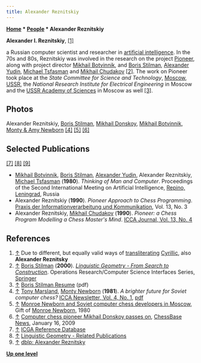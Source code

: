 ```yaml
---
title: Alexander Reznitskiy
---
```

**[Home](Home "Home") * [People](People "People") * Alexander Reznitskiy**

**Alexander I. Reznitskiy**, <a id="cite-note-1" href="#cite-ref-1">[1]</a>

a Russian computer scientist and researcher in [artificial intelligence](Artificial_Intelligence "Artificial Intelligence").
In the 70s and 80s, Reznitskiy was involved in the research on the project [Pioneer](Pioneer "Pioneer"), along with project director [Mikhail Botvinnik](Mikhail_Botvinnik "Mikhail Botvinnik"), and [Boris Stilman](Boris_Stilman "Boris Stilman"), [Alexander Yudin](Alexander_Yudin "Alexander Yudin"), [Michael Tsfasman](Michael_Tsfasman "Michael Tsfasman") and [Mikhail Chudakov](Mikhail_Chudakov "Mikhail Chudakov") <a id="cite-note-2" href="#cite-ref-2">[2]</a>.
The work on Pioneer took place at the *State Committee for Science and Technology*, [Moscow](https://en.wikipedia.org/wiki/Moscow), [USSR](https://en.wikipedia.org/wiki/Soviet_Union), the *National Research Institute for Electrical Engineering* in Moscow and the [USSR Academy of Sciences](https://en.wikipedia.org/wiki/Russian_Academy_of_Sciences) in Moscow as well <a id="cite-note-3" href="#cite-ref-3">[3]</a>.

## Photos

[](File:ReznitkiyStilmanDonskoyBotvinnikNewborn.jpg)
Alexander Reznitskiy, [Boris Stilman](Boris_Stilman "Boris Stilman"), [Mikhail Donskoy](Mikhail_Donskoy "Mikhail Donskoy"), [Mikhail Botvinnik](Mikhail_Botvinnik "Mikhail Botvinnik"), [Monty & Amy Newborn](Monroe_Newborn "Monroe Newborn") <a id="cite-note-4" href="#cite-ref-4">[4]</a> <a id="cite-note-5" href="#cite-ref-5">[5]</a> <a id="cite-note-6" href="#cite-ref-6">[6]</a>

## Selected Publications

<a id="cite-note-7" href="#cite-ref-7">[7]</a>
<a id="cite-note-8" href="#cite-ref-8">[8]</a>
<a id="cite-note-9" href="#cite-ref-9">[9]</a>

- [Mikhail Botvinnik](Mikhail_Botvinnik "Mikhail Botvinnik"), [Boris Stilman](Boris_Stilman "Boris Stilman"), [Alexander Yudin](Alexander_Yudin "Alexander Yudin"), Alexander Reznitskiy, [Michael Tsfasman](Michael_Tsfasman "Michael Tsfasman") (**1980**). *Thinking of Man and Computer*. Proceedings of the Second International Meeting on Artificial Intelligence, [Repino, Leningrad](https://en.wikipedia.org/wiki/Repino,_Saint_Petersburg), Russia
- Alexander Reznitskiy (**1990**). *Pioneer Approach to Chess Programming*. [Praxis der Informationverarbeitung und Kommunikation](https://dblp1.uni-trier.de/db/journals/pik/pik13.html), Vol. 13, No. 3
- Alexander Reznitskiy, [Mikhail Chudakov](Mikhail_Chudakov "Mikhail Chudakov") (**1990**). *Pioneer: a Chess Program Modelling a Chess Master's Mind*. [ICCA Journal, Vol. 13, No. 4](ICGA_Journal#13_4 "ICGA Journal")

## References

1. <a id="cite-ref-1" href="#cite-note-1">↑</a> Due to different, but equally valid ways of [transliterating](https://en.wikipedia.org/wiki/Transliteration) [Cyrillic](https://en.wikipedia.org/wiki/Cyrillic_alphabet), also **Alexander Reznitsky**
1. <a id="cite-ref-2" href="#cite-note-2">↑</a> [Boris Stilman](Boris_Stilman "Boris Stilman") (**2000**). *[Linguistic Geometry - From Search to Construction](http://atimopheyev.narod.ru/LG01pdf_in_HTML/LG01_eng.HTML)*. Operations Research/Computer Science Interfaces Series, [Springer](https://en.wikipedia.org/wiki/Springer_Science%2BBusiness_Media)
1. <a id="cite-ref-3" href="#cite-note-3">↑</a> [Boris Stilman Resume](https://stilman-strategies.com/bstilman/boris_papers/RESUME.pdf) (pdf)
1. <a id="cite-ref-4" href="#cite-note-4">↑</a> [Tony Marsland](Tony_Marsland "Tony Marsland"), [Monty Newborn](Monroe_Newborn "Monroe Newborn") (**1981**). *A brighter future for Soviet computer chess?* [ICCA Newsletter, Vol. 4, No. 1](ICGA_Journal#4_1 "ICGA Journal"), [pdf](http://webdocs.cs.ualberta.ca/~tony/OldPapers/Marsland-Newborn-1981.pdf)
1. <a id="cite-ref-5" href="#cite-note-5">↑</a> [Monroe Newborn and Soviet computer chess developers in Moscow](http://www.computerhistory.org/chess/full_record.php?iid=stl-430b9bbd70434), Gift of [Monroe Newborn](Monroe_Newborn "Monroe Newborn"), 1980
1. <a id="cite-ref-6" href="#cite-note-6">↑</a> [Computer chess pioneer Mikhail Donskoy passes on](https://en.chessbase.com/post/computer-che-pioneer-mikhail-donskoy-paes-on), [ChessBase News](ChessBase "ChessBase"), January 16, 2009
1. <a id="cite-ref-7" href="#cite-note-7">↑</a> [ICGA Reference Database](ICGA_Journal#RefDB "ICGA Journal")
1. <a id="cite-ref-8" href="#cite-note-8">↑</a> [Linguistic Geometry - Related Publications](https://stilman-strategies.com/bstilman/publications.html)
1. <a id="cite-ref-9" href="#cite-note-9">↑</a> [dblp: Alexander Reznitsky](https://dblp1.uni-trier.de/pers/hd/r/Reznitsky:Alexander)

**[Up one level](People "People")**

